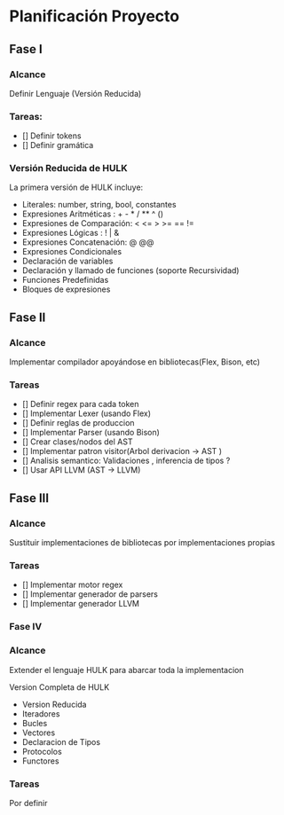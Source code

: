 # Planificación Proyecto

## Fase I

### Alcance 
Definir Lenguaje (Versión Reducida)

### Tareas: 
- [] Definir tokens
- [] Definir gramática

### Versión Reducida de HULK
La primera versión de HULK incluye:
- Literales: number, string, bool, constantes
- Expresiones Aritméticas :  + - * / ** ^ ()
- Expresiones de Comparación: < <= > >= == !=
- Expresiones Lógicas : ! | &
- Expresiones Concatenación: @ @@
- Expresiones Condicionales
- Declaración de variables
- Declaración y llamado de funciones (soporte Recursividad)
- Funciones Predefinidas 
- Bloques de expresiones

## Fase II

### Alcance  
Implementar compilador apoyándose en bibliotecas(Flex, Bison, etc)

### Tareas
- [] Definir regex para cada token
- [] Implementar Lexer (usando Flex)
- [] Definir reglas de produccion
- [] Implementar Parser (usando Bison)
- [] Crear clases/nodos del AST
- [] Implementar patron visitor(Arbol derivacion -> AST )
- [] Analisis semantico: Validaciones , inferencia de tipos ?
- [] Usar API LLVM (AST -> LLVM)

## Fase III

### Alcance
Sustituir implementaciones de bibliotecas por implementaciones propias

### Tareas
- [] Implementar motor regex
- [] Implementar generador de parsers
- [] Implementar generador LLVM

### Fase IV

### Alcance 
Extender el lenguaje HULK para abarcar toda la implementacion

Version Completa de HULK
- Version Reducida
- Iteradores
- Bucles
- Vectores
- Declaracion de Tipos
- Protocolos
- Functores

### Tareas
Por definir